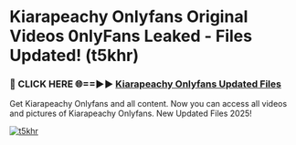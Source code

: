 # Kiarapeachy Onlyfans Original Videos 0nlyFans Leaked - Files Updated! (t5khr)

<h3>🔴 CLICK HERE 🌐==►► <a href="https://tinyurl.com/ehrbuxhb" rel="nofollow">Kiarapeachy Onlyfans Updated Files</a></h3>

Get Kiarapeachy Onlyfans and all content. Now you can access all videos and pictures of Kiarapeachy Onlyfans. New Updated Files 2025!

[![t5khr](https://i.imgur.com/lVYEuWS.gif)](https://tinyurl.com/ehrbuxhb)
